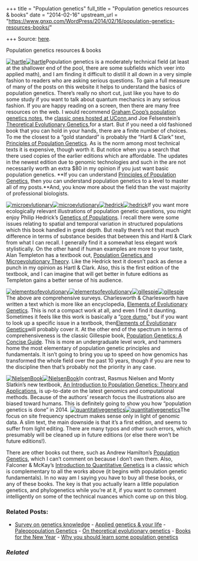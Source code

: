 +++
title = "Population genetics"
full_title = "Population genetics resources & books"
date = "2014-02-16"
upstream_url = "https://www.gnxp.com/WordPress/2014/02/16/population-genetics-resources-books/"

+++
Source: [here](https://www.gnxp.com/WordPress/2014/02/16/population-genetics-resources-books/).

Population genetics resources & books

[![hartle](https://i0.wp.com/www.unz.com/wp-content/uploads/2014/02/hartle.jpg?resize=233%2C300)![hartle](https://i0.wp.com/www.unz.com/wp-content/uploads/2014/02/hartle.jpg?resize=233%2C300)](https://www.amazon.com/exec/obidos/ASIN/0878933085/geneexpressio-20)Population genetics is a moderately technical field (at least at the shallower end of the pool, there are some subfields which veer into applied math), and I am finding it difficult to distill it all down in a very simple fashion to readers who are asking serious questions. To gain a full measure of many of the posts on this website it helps to understand the basics of population genetics. There’s really no short cut, just like you have to do some study if you want to talk about quantum mechanics in any serious fashion. If you are happy reading on a screen, then there are many free resources on the web. I would recommend [Graham Coop’s population genetics notes](http://gcbias.org/population-genetics-notes/), the [classic ones hosted at UConn](http://darwin.eeb.uconn.edu/eeb348/lecture-notes/notes.html),and Joe Felsenstein’s [Theoretical Evolutionary Genetics](http://evolution.genetics.washington.edu/pgbook/pgbook.html),for a start. But if you need a old fashioned book that you can hold in your hands, there are a finite number of choices. To me the closest to a “gold standard” is probably the “Hartl & Clark” text, [Principles of Population Genetics](https://www.amazon.com/exec/obidos/ASIN/0878933085/geneexpressio-20). As is the norm among most technical texts it is expensive, though worth it. But notice when you a search that there used copies of the earlier editions which are affordable. The updates in the newest edition due to genomic technologies and such in the are not necessarily worth an extra \$80 in my opinion if you just want basic population genetics. **If you can understand [Principles of Population Genetics](https://www.amazon.com/exec/obidos/ASIN/0878933085/geneexpressio-20), then you can understand population genetics to a level to master all of my posts.**And, you know more about the field than the vast majority of professional biologists.

[![microevlutionary](https://i0.wp.com/www.unz.com/wp-content/uploads/2014/02/microevlutionary-100x150.jpg?resize=100%2C150)![microevlutionary](https://i0.wp.com/www.unz.com/wp-content/uploads/2014/02/microevlutionary-100x150.jpg?resize=100%2C150)](https://www.amazon.com/exec/obidos/ASIN/0471409510/geneexpressio-20)[![hedrick](https://i0.wp.com/www.unz.com/wp-content/uploads/2014/02/hedrick-115x150.jpg?resize=115%2C150)![hedrick](https://i0.wp.com/www.unz.com/wp-content/uploads/2014/02/hedrick-115x150.jpg?resize=115%2C150)](https://www.amazon.com/exec/obidos/ASIN/0763757373/geneexpressio-20)If you want more ecologically relevant illustrations of population genetic questions, you might enjoy Philip Hedrick’s [Genetics of Populations](https://www.amazon.com/exec/obidos/ASIN/0763757373/geneexpressio-20). I recall there were some issues relating to spatial and temporal variation in structured populations which this book handled in great depth. But really there’s not that much difference in terms of substance besides that between this and Hartl & Clark from what I can recall. I generally find it a somewhat less elegant work stylistically. On the other hand if human examples are more to your taste, Alan Templeton has a textbook out, [Population Genetics and Microevolutionary Theory](https://www.amazon.com/exec/obidos/ASIN/0471409510/geneexpressio-20). Like the Hedrick text it doesn’t pack as dense a punch in my opinion as Hartl & Clark. Also, this is the first edition of the textbook, and I can imagine that will get better in future editions as Templeton gains a better sense of his audience.

[![elementsofevolutionary](https://i0.wp.com/www.unz.com/wp-content/uploads/2014/02/elementsofevolutionary.jpg?resize=191%2C300)![elementsofevolutionary](https://i0.wp.com/www.unz.com/wp-content/uploads/2014/02/elementsofevolutionary.jpg?resize=191%2C300)](https://www.amazon.com/exec/obidos/ASIN/0981519423/geneexpressio-20)[![gillespie](https://i0.wp.com/www.unz.com/wp-content/uploads/2014/02/gillespie.jpg?resize=186%2C277)![gillespie](https://i0.wp.com/www.unz.com/wp-content/uploads/2014/02/gillespie.jpg?resize=186%2C277)](https://www.amazon.com/exec/obidos/ASIN/0801880092/geneexpressio-20)The above are comprehensive surveys. Charlesworth & Charlesworth have written a text which is more like an encyclopedia, [Elements of Evolutionary Genetics](https://www.amazon.com/exec/obidos/ASIN/0981519423/geneexpressio-20). This is not a compact work at all, and even I find it daunting. Sometimes it feels like this work is basically a “[core dump](https://en.wikipedia.org/wiki/Core_dump),” but if you want to look up a specific issue in a textbook, then[Elements of Evolutionary Genetics](https://www.amazon.com/exec/obidos/ASIN/0981519423/geneexpressio-20)will probably cover it. At the other end of the spectrum in terms of comprehensiveness is the classic Gillespie book, [Population Genetics: A Concise Guide](https://www.amazon.com/exec/obidos/ASIN/0801880092/geneexpressio-20). This is more an undergraduate level work, and hammers home the most elementary of population genetic principles and fundamentals. It isn’t going to bring you up to speed on how genomics has transformed the whole field over the past 10 years, though if you are new to the discipline then that’s probably not the priority in any case.

[![NielsenBook](https://i0.wp.com/www.unz.com/wp-content/uploads/2014/02/NielsenBook.jpg?resize=227%2C300)![NielsenBook](https://i0.wp.com/www.unz.com/wp-content/uploads/2014/02/NielsenBook.jpg?resize=227%2C300)](https://www.amazon.com/exec/obidos/ASIN/1605351539/geneexpressio-20)In contrast, Rasmus Nielsen and Monty Slatkin’s new textbook, [An Introduction to Population Genetics: Theory and Applications](https://www.amazon.com/exec/obidos/ASIN/1605351539/geneexpressio-20), is up-to-date on the latest genomics and computational methods. Because of the authors’ research focus the illustrations also are biased toward humans. This is definitely going to show you how “population genetics is done” in 2014. [![quantitativegenetics](https://i0.wp.com/www.unz.com/wp-content/uploads/2014/02/quantitativegenetics-201x300.jpg?resize=201%2C300)![quantitativegenetics](https://i0.wp.com/www.unz.com/wp-content/uploads/2014/02/quantitativegenetics-201x300.jpg?resize=201%2C300)](https://www.amazon.com/exec/obidos/ASIN/0582243025/geneexpressio-20)The focus on site frequency spectrum makes sense only in light of genomic data. A slim text, the main downside is that it’s a first edition, and seems to suffer from light editing. There are many typos and other such errors, which presumably will be cleaned up in future editions (or else there won’t be future editions!).

There are other books out there, such as Andrew Hamilton’s [Population Genetics](https://www.amazon.com/exec/obidos/ASIN/B005TI32EY/geneexpressio-20), which I can’t comment on because I don’t own them. Also, Falconer & McKay’s [Introduction to Quantitative Genetics](https://www.amazon.com/exec/obidos/ASIN/0582243025/geneexpressio-20) is a classic which is complementary to all the works above (it begins with population genetic fundamentals). In no way am I saying you have to buy all these books, or any of these books. The key is that you actually learn a little population genetics, and phylogenetics while you’re at it, if you want to comment intelligently on some of the technical nuances which come up on this blog.

### Related Posts:

- [Survey on genetics
  knowledge](https://www.gnxp.com/WordPress/2012/01/24/survey-on-genetics-knowledge/) - [Applied genetics & your
  life](https://www.gnxp.com/WordPress/2006/07/02/applied-genetics-your-life/) - [Paleopopulation
  Genetics](https://www.gnxp.com/WordPress/2012/09/27/paleopopulation-genetics/) - [On theoretical evolutionary
  genetics](https://www.gnxp.com/WordPress/2012/07/01/on-theoretical-evolutionary-genetics/) - [Books for the New
  Year](https://www.gnxp.com/WordPress/2005/12/30/books-for-the-new-year/) - [Why you should learn some population
  genetics](https://www.gnxp.com/WordPress/2017/06/27/why-you-should-learn-some-population-genetics/)

### *Related*

[](https://www.addtoany.com/add_to/facebook?linkurl=https%3A%2F%2Fwww.gnxp.com%2FWordPress%2F2014%2F02%2F16%2Fpopulation-genetics-resources-books%2F&linkname=Population%20genetics%20resources%20%26%20books "Facebook")[](https://www.addtoany.com/add_to/twitter?linkurl=https%3A%2F%2Fwww.gnxp.com%2FWordPress%2F2014%2F02%2F16%2Fpopulation-genetics-resources-books%2F&linkname=Population%20genetics%20resources%20%26%20books "Twitter")[](https://www.addtoany.com/add_to/email?linkurl=https%3A%2F%2Fwww.gnxp.com%2FWordPress%2F2014%2F02%2F16%2Fpopulation-genetics-resources-books%2F&linkname=Population%20genetics%20resources%20%26%20books "Email")[](https://www.addtoany.com/share)
